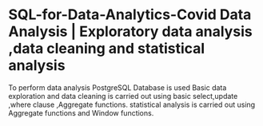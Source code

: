 # SQL-for-Data-Analytics-Covid Data Analysis | Exploratory data analysis ,data cleaning and statistical analysis 

To perform data analysis PostgreSQL Database is used
Basic data exploration and data cleaning  is carried out using basic select,update ,where clause ,Aggregate functions.
statistical analysis is carried out using Aggregate functions and Window functions.
